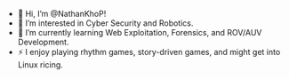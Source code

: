 - 👋 Hi, I’m @NathanKhoP!
- 👀 I’m interested in Cyber Security and Robotics.
- 🌱 I’m currently learning Web Exploitation, Forensics, and ROV/AUV Development.
- ⚡ I enjoy playing rhythm games, story-driven games, and might get into Linux ricing.

<!---
NathanKhoP/NathanKhoP is a ✨ special ✨ repository because its `README.md` (this file) appears on your GitHub profile.
You can click the Preview link to take a look at your changes.
--->
